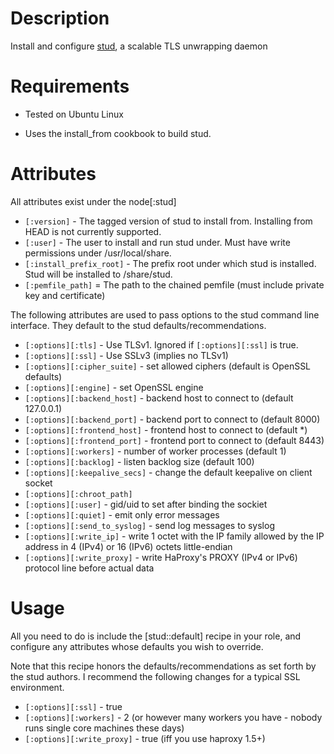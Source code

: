 # Description

Install and configure [stud](https://github.com/bumptech/stud), a scalable TLS unwrapping daemon

# Requirements

* Tested on Ubuntu Linux

* Uses the install\_from cookbook to build stud.

# Attributes

All attributes exist under the node[:stud]

* `[:version]` - The tagged version of stud to install from. Installing from HEAD is not currently supported.
* `[:user]` - The user to install and run stud under. Must have write permissions under /usr/local/share.
* `[:install_prefix_root]` - The prefix root under which stud is installed. Stud will be installed to <this folder>/share/stud.
* `[:pemfile_path]` = The path to the chained pemfile (must include private key and certificate)

The following attributes are used to pass options to the stud command line interface. They default to the stud defaults/recommendations.

* `[:options][:tls]` - Use TLSv1. Ignored if `[:options][:ssl]` is true.
* `[:options][:ssl]` - Use SSLv3 (implies no TLSv1)
* `[:options][:cipher_suite]` - set allowed ciphers (default is OpenSSL defaults)
* `[:options][:engine]` - set OpenSSL engine
* `[:options][:backend_host]` - backend host to connect to (default 127.0.0.1)
* `[:options][:backend_port]` - backend port to connect to (default 8000)
* `[:options][:frontend_host]` - frontend host to connect to (default *)
* `[:options][:frontend_port]` - frontend port to connect to (default 8443)
* `[:options][:workers]` - number of worker processes (default 1)
* `[:options][:backlog]` - listen backlog size (default 100)
* `[:options][:keepalive_secs]` - change the default keepalive on client socket
* `[:options][:chroot_path]`
* `[:options][:user]` - gid/uid to set after binding the sockiet
* `[:options][:quiet]` - emit only error messages
* `[:options][:send_to_syslog]` - send log messages to syslog
* `[:options][:write_ip]` - write 1 octet with the IP family allowed by the IP address in 4 (IPv4) or 16 (IPv6) octets little-endian
* `[:options][:write_proxy]` - write HaProxy's PROXY (IPv4 or IPv6) protocol line before actual data

# Usage

All you need to do is include the [stud::default] recipe in your role, and configure any attributes whose defaults you wish to override.

Note that this recipe honors the defaults/recommendations as set forth by the stud authors. I recommend the following changes for a typical SSL environment.

* `[:options][:ssl]` - true
* `[:options][:workers]` - 2 (or however many workers you have - nobody runs single core machines these days)
* `[:options][:write_proxy]` - true (iff you use haproxy 1.5+)
